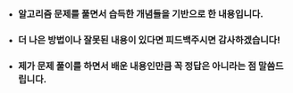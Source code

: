 * ### 알고리즘 문제를 풀면서 습득한 개념들을 기반으로 한 내용입니다.
* ### 더 나은 방법이나 잘못된 내용이 있다면 피드백주시면 감사하겠습니다!
* ### 제가 문제 풀이를 하면서 배운 내용인만큼 꼭 정답은 아니라는 점 말씀드립니다. 
